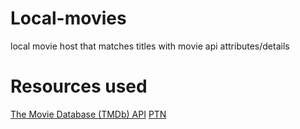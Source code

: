 # Local-movies
local movie host that matches titles with movie api attributes/details

# Resources used
[The Movie Database (TMDb) API](https://www.themoviedb.org/)
[PTN](https://github.com/divijbindlish/parse-torrent-name)